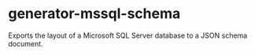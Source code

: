 # generator-mssql-schema
Exports the layout of a Microsoft SQL Server database to a JSON schema document.
